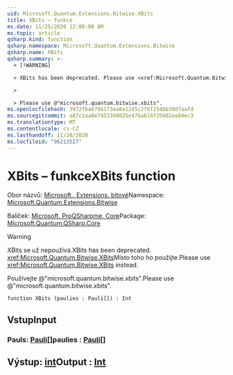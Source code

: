 ```yaml
---
uid: Microsoft.Quantum.Extensions.Bitwise.XBits
title: XBits – funkce
ms.date: 11/25/2020 12:00:00 AM
ms.topic: article
qsharp.kind: function
qsharp.namespace: Microsoft.Quantum.Extensions.Bitwise
qsharp.name: XBits
qsharp.summary: >-
  > [!WARNING]

  > XBits has been deprecated. Please use <xref:Microsoft.Quantum.Bitwise.XBits> instead.

  >

  > Please use @"microsoft.quantum.bitwise.xbits".
ms.openlocfilehash: 3972fba6794173ea8a1245c2f6f154bb30d7aafd
ms.sourcegitcommit: a87c1aa8e7453360025e47ba614f25b02ea84ec3
ms.translationtype: MT
ms.contentlocale: cs-CZ
ms.lasthandoff: 11/26/2020
ms.locfileid: "96213527"
---
```

# <a name="xbits-function"></a><span data-ttu-id="61ed0-102">XBits – funkce</span><span class="sxs-lookup"><span data-stu-id="61ed0-102">XBits function</span></span>

<span data-ttu-id="61ed0-103">Obor názvů: [Microsoft.. Extensions. bitové](xref:Microsoft.Quantum.Extensions.Bitwise)</span><span class="sxs-lookup"><span data-stu-id="61ed0-103">Namespace: [Microsoft.Quantum.Extensions.Bitwise](xref:Microsoft.Quantum.Extensions.Bitwise)</span></span>

<span data-ttu-id="61ed0-104">Balíček: [Microsoft. ProQSharpme. Core](https://nuget.org/packages/Microsoft.Quantum.QSharp.Core)</span><span class="sxs-lookup"><span data-stu-id="61ed0-104">Package: [Microsoft.Quantum.QSharp.Core](https://nuget.org/packages/Microsoft.Quantum.QSharp.Core)</span></span>


> [!WARNING]
> <span data-ttu-id="61ed0-105">XBits se už nepoužívá.</span><span class="sxs-lookup"><span data-stu-id="61ed0-105">XBits has been deprecated.</span></span> <span data-ttu-id="61ed0-106"><xref:Microsoft.Quantum.Bitwise.XBits>Místo toho ho použijte.</span><span class="sxs-lookup"><span data-stu-id="61ed0-106">Please use <xref:Microsoft.Quantum.Bitwise.XBits> instead.</span></span>
>
> <span data-ttu-id="61ed0-107">Používejte @"microsoft.quantum.bitwise.xbits".</span><span class="sxs-lookup"><span data-stu-id="61ed0-107">Please use @"microsoft.quantum.bitwise.xbits".</span></span>



```qsharp
function XBits (paulies : Pauli[]) : Int
```


## <a name="input"></a><span data-ttu-id="61ed0-108">Vstup</span><span class="sxs-lookup"><span data-stu-id="61ed0-108">Input</span></span>

### <a name="paulies--pauli"></a><span data-ttu-id="61ed0-109">Pauls: [Pauli](xref:microsoft.quantum.lang-ref.pauli)[]</span><span class="sxs-lookup"><span data-stu-id="61ed0-109">paulies : [Pauli](xref:microsoft.quantum.lang-ref.pauli)[]</span></span>





## <a name="output--int"></a><span data-ttu-id="61ed0-110">Výstup: [int](xref:microsoft.quantum.lang-ref.int)</span><span class="sxs-lookup"><span data-stu-id="61ed0-110">Output : [Int](xref:microsoft.quantum.lang-ref.int)</span></span>

